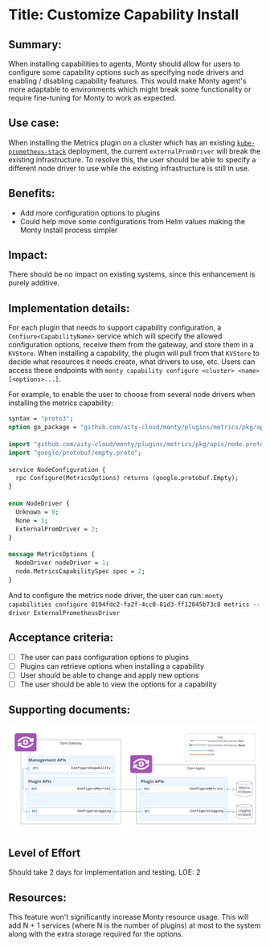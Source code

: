 # Title: Customize Capability Install

## Summary:
When installing capabilities to agents, Monty should allow for users to configure some capability options such as specifying node drivers and enabling / disabling capability features. This would make Monty agent's more adaptable to environments which might break some functionality or require fine-tuning for Monty to work as expected.

## Use case:
When installing the Metrics plugin on a cluster which has an existing [`kube-prometheus-stack`](https://github.com/prometheus-community/helm-charts/tree/main/charts/kube-prometheus-stack) deployment, the current `externalPromDriver` will break the existing infrastructure. To resolve this, the user should be able to specify a different node driver to use while the existing infrastructure is still in use.

## Benefits:
 * Add more configuration options to plugins
 * Could help move some configurations from Helm values making the Monty install process simpler

## Impact:
There should be no impact on existing systems, since this enhancement is purely additive.

## Implementation details:
For each plugin that needs to support capability configuration, a `Confiure<CapabilityName>` service which will specify the allowed configuration options, receive them from the gateway, and store them in a `KVStore`. When installing a capability, the plugin will pull from that `KVStore` to decide  what resources it needs create, what drivers to use, etc. Users can access these endpoints with `monty capability configure <cluster> <name> [<options>...]`.

For example, to enable the user to choose from several node drivers when installing the metrics capability:

```protobuf
syntax = "proto3";
option go_package = "github.com/aity-cloud/monty/plugins/metrics/pkg/apis/remoteread";

import "github.com/aity-cloud/monty/plugins/metrics/pkg/apis/node.proto";
import "google/protobuf/empty.proto";

service NodeConfiguration {
  rpc Configure(MetricsOptions) returns (google.protobuf.Empty);
}

enum NodeDriver {
  Unknown = 0;
  None = 1;
  ExternalPromDriver = 2;
}

message MetricsOptions {
  NodeDriver nodeDriver = 1;
  node.MetricsCapabilitySpec spec = 2;
}
```

And to configure the metrics node driver, the user can run: `monty capabilities configure 0194fdc2-fa2f-4cc0-81d3-ff12045b73c8 metrics --driver ExternalPrometheusDriver`

## Acceptance criteria:
- [ ] The user can pass configuration options to plugins
- [ ] Plugins can retrieve options when installing a capability
- [ ] User should be able to change and apply new options
- [ ] The user should be able to view the options for a capability 

## Supporting documents:

![]()![Architecture Diagram](img/capability-options.png)

[//]: # (## Dependencies: )

[//]: # (## Risks and contingencies:)

## Level of Effort
Should take 2 days for implementation and testing.
LOE: 2

## Resources:
This feature won't significantly increase Monty resource usage. This will add N + 1 services (where N is the number of plugins) at most to the system along with the extra storage required for the options.